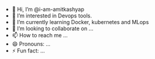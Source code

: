 - 👋 Hi, I’m @i-am-amitkashyap
- 👀 I’m interested in Devops tools.
- 🌱 I’m currently learning Docker, kubernetes and MLops
- 💞️ I’m looking to collaborate on ...
- 📫 How to reach me ...
- 😄 Pronouns: ...
- ⚡ Fun fact: ...

<!---
i-am-amitkashyap/i-am-amitkashyap is a ✨ special ✨ repository because its `README.md` (this file) appears on your GitHub profile.
You can click the Preview link to take a look at your changes.
--->
